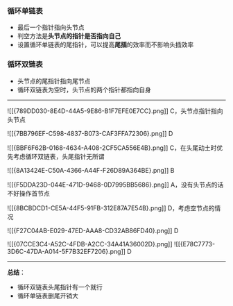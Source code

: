 
### 循环单链表

* 最后一个指针指向头节点
* 判空方法是**头节点的指针是否指向自己**
* 设置循环单链表的尾指针，可以提高**尾插**的效率而不影响头插效率

### 循环双链表

- 头节点的尾指针指向尾节点
- 循环双链表为空时，头节点的两个指针都指向自身

----------------
![[{789DD030-8E4D-44A5-9E86-B1F7EFE0E7CC}.png]]
C，头节点指针指向头节点

![[{7BB796EF-C598-4837-B073-CAF3FFA72306}.png]]
D

![[{BBF6F62B-0168-4634-A408-2CF5CA556E4B}.png]]
C，在头尾动土时优先考虑循环双链表，头尾指针无所谓

![[{8A13424E-C50A-4366-A44F-F26D89A364BE}.png]]
B

![[{F5DDA23D-044E-471D-9468-0D7995BB5686}.png]]
A，没有头节点的话不好操作首节点

![[{8BCBDCD1-CE5A-44F5-91FB-312E87A7E54B}.png]]
D，考虑空节点的情况

![[{F27C04AB-E029-47ED-AAA8-CD32AB86FD40}.png]]
D

![[{07CCE3C4-A52C-4FDB-A2CC-34A41A36002D}.png]]
![[{E78C7773-3D6C-47DA-A014-5F7B32EF7206}.png]]
D

---------
**总结**：
- 循环双链表头尾指针有一个就行
- 循环单链表删尾开销大